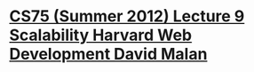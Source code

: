 # [CS75 (Summer 2012) Lecture 9 Scalability Harvard Web Development David Malan](https://www.youtube.com/watch?v=-W9F__D3oY4)

